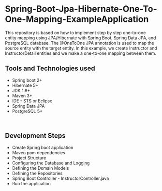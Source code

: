 # Spring-Boot-Jpa-Hibernate-One-To-One-Mapping-ExampleApplication
This repository is based on how to implement step by step one-to-one entity mapping using JPA/Hibernate with Spring Boot, Spring Data JPA, and PostgreSQL database. The @OneToOne JPA annotation is used to map the source entity with the target entity. In this example, we create Instructor and InstructorDetail entities and we make a one-to-one mapping between them.


<h2>Tools and Technologies used</h2>
<ul>
  <li>Spring boot 2+</li>
  <li>Hibernate 5+</li>
  <li>JDK 1.8+</li>
  <li>Maven 3+</li>
  <li>IDE - STS or Eclipse</li>
  <li>Spring Data JPA</li>
  <li>PostgreSQL 5+</li>
</ul>
<br>
<h2>Development Steps</h2>
<ul>
  <li>Create Spring boot application</li>
  <li>Maven pom dependencies</li>
  <li>Project Structure</li>
  <li>Configuring the Database and Logging</li>
  <li>Defining the Domain Models</li>
  <li>Defining the Repositories</li>
  <li>Spring Boot Controller - InstructorController.java</li>
  <li>Run the application</li>
</ul>
